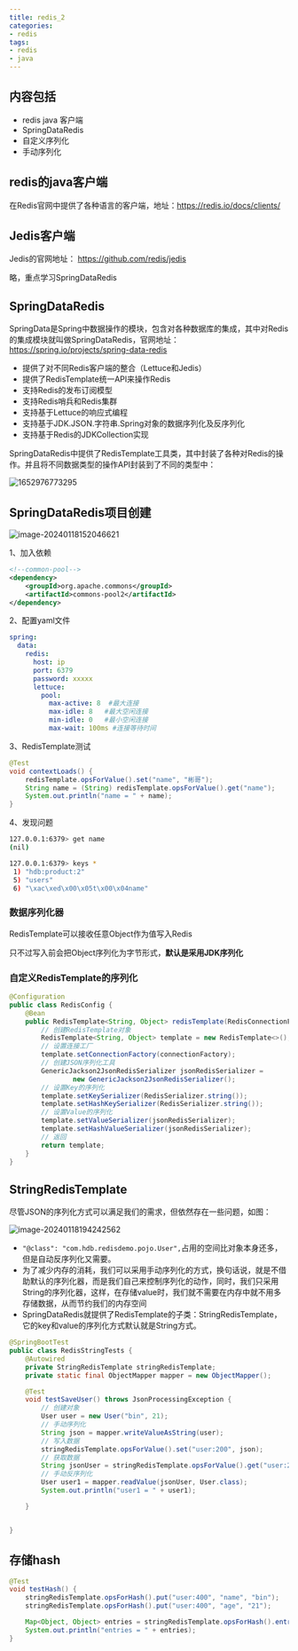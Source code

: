 ```yaml
---
title: redis_2
categories:
- redis
tags:
- redis
- java
---
```

<meta name="referrer" content="no-referrer"/>

## 内容包括

- redis java 客户端
- SpringDataRedis
- 自定义序列化
- 手动序列化

<!--more-->

## redis的java客户端

在Redis官网中提供了各种语言的客户端，地址：https://redis.io/docs/clients/

## Jedis客户端

Jedis的官网地址： https://github.com/redis/jedis

略，重点学习SpringDataRedis

## SpringDataRedis

SpringData是Spring中数据操作的模块，包含对各种数据库的集成，其中对Redis的集成模块就叫做SpringDataRedis，官网地址：https://spring.io/projects/spring-data-redis

* 提供了对不同Redis客户端的整合（Lettuce和Jedis）
* 提供了RedisTemplate统一API来操作Redis
* 支持Redis的发布订阅模型
* 支持Redis哨兵和Redis集群
* 支持基于Lettuce的响应式编程
* 支持基于JDK.JSON.字符串.Spring对象的数据序列化及反序列化
* 支持基于Redis的JDKCollection实现

SpringDataRedis中提供了RedisTemplate工具类，其中封装了各种对Redis的操作。并且将不同数据类型的操作API封装到了不同的类型中：

![1652976773295](https://gitee.com/hollis7/pictures/raw/master/2024/01/18/24230_1652976773295.png)

## SpringDataRedis项目创建

![image-20240118152046621](https://gitee.com/hollis7/pictures/raw/master/2024/01/18/43447_image-20240118152046621.png)

1、加入依赖

~~~xml
<!--common-pool-->
<dependency>
    <groupId>org.apache.commons</groupId>
    <artifactId>commons-pool2</artifactId>
</dependency>
~~~

2、配置yaml文件

~~~yaml
spring:
  data:
    redis:
      host: ip
      port: 6379
      password: xxxxx
      lettuce:
        pool:
          max-active: 8  #最大连接
          max-idle: 8   #最大空闲连接
          min-idle: 0   #最小空闲连接
          max-wait: 100ms #连接等待时间
~~~

3、RedisTemplate测试

~~~java
@Test
void contextLoads() {
    redisTemplate.opsForValue().set("name", "彬哥");
    String name = (String) redisTemplate.opsForValue().get("name");
    System.out.println("name = " + name);
}
~~~

4、发现问题

~~~bash
127.0.0.1:6379> get name
(nil)
~~~

~~~bash
127.0.0.1:6379> keys *
 1) "hdb:product:2"
 5) "users"
 6) "\xac\xed\x00\x05t\x00\x04name"
~~~

### 数据序列化器

RedisTemplate可以接收任意Object作为值写入Redis

只不过写入前会把Object序列化为字节形式，**默认是采用JDK序列化**

### 自定义RedisTemplate的序列化

~~~java
@Configuration
public class RedisConfig {
    @Bean
    public RedisTemplate<String, Object> redisTemplate(RedisConnectionFactory connectionFactory) {
        // 创建RedisTemplate对象
        RedisTemplate<String, Object> template = new RedisTemplate<>();
        // 设置连接工厂
        template.setConnectionFactory(connectionFactory);
        // 创建JSON序列化工具
        GenericJackson2JsonRedisSerializer jsonRedisSerializer =
                new GenericJackson2JsonRedisSerializer();
        // 设置Key的序列化
        template.setKeySerializer(RedisSerializer.string());
        template.setHashKeySerializer(RedisSerializer.string());
        // 设置Value的序列化
        template.setValueSerializer(jsonRedisSerializer);
        template.setHashValueSerializer(jsonRedisSerializer);
        // 返回
        return template;
    }
}
~~~

## StringRedisTemplate

尽管JSON的序列化方式可以满足我们的需求，但依然存在一些问题，如图：

![image-20240118194242562](https://gitee.com/hollis7/pictures/raw/master/2024/01/18/57696_image-20240118194242562.png)

-  `"@class": "com.hdb.redisdemo.pojo.User",`占用的空间比对象本身还多，但是自动反序列化又需要。
- 为了减少内存的消耗，我们可以采用手动序列化的方式，换句话说，就是不借助默认的序列化器，而是我们自己来控制序列化的动作，同时，我们只采用String的序列化器，这样，在存储value时，我们就不需要在内存中就不用多存储数据，从而节约我们的内存空间
- SpringDataRedis就提供了RedisTemplate的子类：StringRedisTemplate，它的key和value的序列化方式默认就是String方式。

~~~java
@SpringBootTest
public class RedisStringTests {
    @Autowired
    private StringRedisTemplate stringRedisTemplate;
    private static final ObjectMapper mapper = new ObjectMapper();

    @Test
    void testSaveUser() throws JsonProcessingException {
        // 创建对象
        User user = new User("bin", 21);
        // 手动序列化
        String json = mapper.writeValueAsString(user);
        // 写入数据
        stringRedisTemplate.opsForValue().set("user:200", json);
        // 获取数据
        String jsonUser = stringRedisTemplate.opsForValue().get("user:200");
        // 手动反序列化
        User user1 = mapper.readValue(jsonUser, User.class);
        System.out.println("user1 = " + user1);

    }


}
~~~

## 存储hash 

~~~java
@Test
void testHash() {
    stringRedisTemplate.opsForHash().put("user:400", "name", "bin");
    stringRedisTemplate.opsForHash().put("user:400", "age", "21");

    Map<Object, Object> entries = stringRedisTemplate.opsForHash().entries("user:400");
    System.out.println("entries = " + entries);
}
~~~